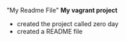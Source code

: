 "My Readme File"
**My vagrant project**
* created the project called zero day
* created a README file

